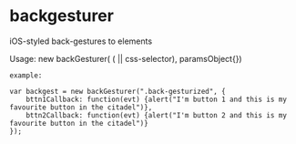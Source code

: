 backgesturer
============

iOS-styled back-gestures to elements

Usage:
	new backGesturer( (<DOM nodelist> || css-selector), paramsObject{})

	example:

	var backgest = new backGesturer(".back-gesturized", {
		bttn1Callback: function(evt) {alert("I'm button 1 and this is my favourite button in the citadel")},
		bttn2Callback: function(evt) {alert("I'm button 2 and this is my favourite button in the citadel")}
	});	
